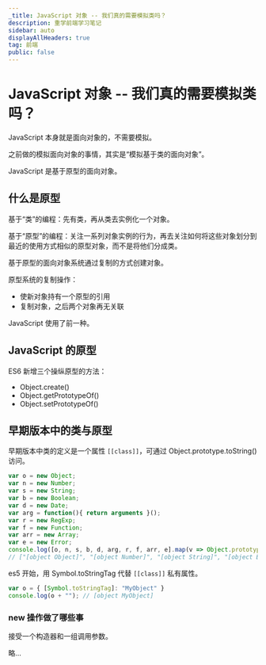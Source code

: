 ```yaml
---
_title: JavaScript 对象 -- 我们真的需要模拟类吗？
description: 重学前端学习笔记
sidebar: auto
displayAllHeaders: true
tag: 前端
public: false
---
```


# JavaScript 对象 -- 我们真的需要模拟类吗？

JavaScript 本身就是面向对象的，不需要模拟。

之前做的模拟面向对象的事情，其实是“模拟基于类的面向对象”。

JavaScript 是基于原型的面向对象。

## 什么是原型

基于“类”的编程：先有类，再从类去实例化一个对象。

基于“原型”的编程：关注一系列对象实例的行为，再去关注如何将这些对象划分到最近的使用方式相似的原型对象，而不是将他们分成类。

基于原型的面向对象系统通过复制的方式创建对象。

原型系统的复制操作：

- 使新对象持有一个原型的引用
- 复制对象，之后两个对象再无关联

JavaScript 使用了前一种。

## JavaScript 的原型

ES6 新增三个操纵原型的方法：

- Object.create()
- Object.getPrototypeOf()
- Object.setPrototypeOf()

## 早期版本中的类与原型

早期版本中类的定义是一个属性 ```[[class]]```，可通过 Object.prototype.toString() 访问。

```js
var o = new Object;
var n = new Number;
var s = new String;
var b = new Boolean;
var d = new Date;
var arg = function(){ return arguments }();
var r = new RegExp;
var f = new Function;
var arr = new Array;
var e = new Error;
console.log([o, n, s, b, d, arg, r, f, arr, e].map(v => Object.prototype.toString.call(v)));
// ["[object Object]", "[object Number]", "[object String]", "[object Boolean]", "[object Date]", "[object Arguments]", "[object RegExp]", "[object Function]", "[object Array]", "[object Error]"]
```

es5 开始，用 Symbol.toStringTag 代替 ```[[class]]``` 私有属性。

```js
var o = { [Symbol.toStringTag]: "MyObject" }
console.log(o + ""); // [object MyObject]
```

### new 操作做了哪些事

接受一个构造器和一组调用参数。

略...